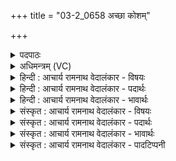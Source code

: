 +++
title = "03-2_0658 अच्छा कोशम्"

+++
<details><summary>पदपाठः</summary>

अ꣡च्छ꣢꣯। को꣡श꣢꣯म्। म꣣धुश्चु꣡त꣢म्। म꣣धु। श्चु꣡त꣢꣯म्। अ꣡सृ꣢꣯ग्रम्। वा꣡रे꣢꣯। अ꣣व्य꣡ये꣣। अ꣡वा꣢꣯वशन्त। धी꣣त꣡यः꣢। ६५८।
</details>

<details><summary>अधिमन्त्रम् (VC)</summary>

- पवमानः सोमः
- शतं वैखानसः
- गायत्री
- षड्जः
</details>

<details><summary>हिन्दी : आचार्य रामनाथ वेदालंकार - विषयः</summary>

अगले मन्त्र में पुनः सोमरस का विषय वर्णित है।
</details>

<details><summary>हिन्दी : आचार्य रामनाथ वेदालंकार - पदार्थः</summary>

पदार्थान्वय -  प्रथम—सोमौषधिरस के पक्ष में। मैं (मधुश्चुतम्) मधुस्रावी सोमरस को (कोशम् अच्छ) द्रोणकलश में पहुँचाने के लिए (अव्यवे वारे) भेड़ के बालों से बनी हुई छन्नी में (असृग्रम्) छोड़ता हूँ। मेरी (धीतयः) अंगुलियाँ (अवावशन्त) सोमरस को छानने में प्रवृत्त हो रही हैं। द्वितीय—ब्रह्मानन्द के पक्ष में। मैं (मधुश्चुतम्) माधुर्यस्रावी ब्रह्मानन्दरूप सोमरस को (कोशम् अच्छ) मन, बुद्धि एवं ज्ञानेन्द्रियरूप विज्ञानमय कोश में पहुँचाने के लिए (अव्यये वारे) अविनश्वर तथा कामक्रोधादि शत्रुओं का निवारण करनेवाले आत्मा में (असृग्रम्) छोड़ता हूँ। मेरी (धीतयः) स्तुतियाँ (अवावशन्त) प्रभु के गीतों का गान कर रही हैं ॥२॥ इस मन्त्र में श्लेषालङ्कार है ॥२॥
</details>

<details><summary>हिन्दी : आचार्य रामनाथ वेदालंकार - भावार्थः</summary>

भावार्थ -  जैसे सोमौषधि का रस छन्नी के माध्यम से द्रोणकलश में प्रविष्ट कराया जाता है, वैसे ही ब्रह्मानन्दरस को आत्मा के माध्यम से सभी मन-बुद्धि आदियों में प्रविष्ट कराना चाहिए, जिससे हमारे दर्शन, श्रवण, मनन, निदिध्यासन आदि सब व्यवहार ब्रह्मानन्दमय हो जाएँ ॥२॥
</details>

<details><summary>संस्कृत : आचार्य रामनाथ वेदालंकार - विषयः</summary>

अथ पुनः सोमरसविषयमाह।
</details>

<details><summary>संस्कृत : आचार्य रामनाथ वेदालंकार - पदार्थः</summary>

पदार्थान्वय -  प्रथमः—सोमौषधिरसपक्षे। अहम् (मधुश्चुतम्) मधुस्राविणं सोमौषधिरसम्, (कोशम् अच्छ) द्रोणकलशम् अभिलक्ष्य (अव्यये वारे) अविस्वभूते बाले, अविबालमये दशापवित्रे इत्यर्थः (असृग्रम्२) विसृजामि। मम (धीतयः) अङ्गुलयः। [धीतयः इत्यङ्गुलिनाम। निघं० २।५।] (अवावशन्त) सोमं क्षारयितुं कामयन्ते, प्रवर्तन्ते इत्यर्थः। [वश कान्तौ, यङ्लुगन्तः]। द्वितीयः—ब्रह्मानन्दपक्षे। अहम् (मधुश्चुतम्) माधुर्यस्राविणं ब्रह्मानन्दरूपं सोमरसम् (कोशम् अच्छ) मनोबुद्धिज्ञानेन्द्रियरूपं विज्ञानमयकोशं प्रापयितुम् (अव्यये वारे) अविनश्वरे कामक्रोधादिशत्रुनिवारयितरि आत्मनि (असृग्रम्) विसृजामि। मम (धीतयः) स्तुतयः (अवावशन्त) प्रभुगीतानि शब्दायन्ते। [वाशृ शब्दे धातोर्यङ्लुकि छान्दसं रूपम्] ॥२॥ अत्र श्लेषालङ्कारः ॥२॥
</details>

<details><summary>संस्कृत : आचार्य रामनाथ वेदालंकार - भावार्थः</summary>

भावार्थ -  यथा सोमौषधिरसो दशापवित्रमाध्यमेन द्रोणकलशं प्रवेश्यते तथैव ब्रह्मानन्दरस आत्मद्वारेण सर्वस्मिन्नपि मनोबुद्ध्यादौ प्रवेशनीयो येनास्माकं दर्शनश्रवणमनननिदिध्यासनादिकं सर्वमपि व्यवहारजातं ब्रह्मानन्दमयं भवेत् ॥२॥
</details>

<details><summary>संस्कृत : आचार्य रामनाथ वेदालंकार - पादटिप्पनी</summary>

टिप्पनी -   १. ऋ० ९।६६।११। २. असृग्रम् ‘बहुलं छन्दसि’ अ० ७।१।८ अनेन सृजधातोः रुडागमः, वर्णव्यत्ययेन जकारस्थाने गकारः, लडर्थे लङ् च इति ऋ० १।९।४ भाष्ये द०।
</details>